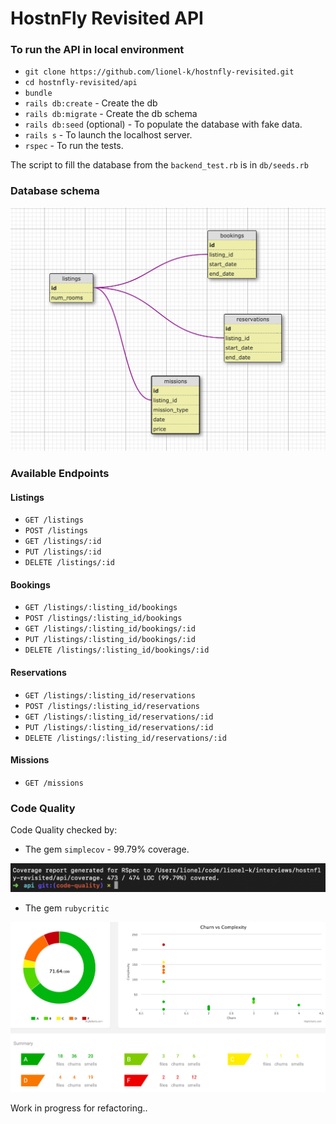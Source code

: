 # HostnFly Revisited API

### To run the API in local environment

- `git clone https://github.com/lionel-k/hostnfly-revisited.git`
- `cd hostnfly-revisited/api`
- `bundle`
- `rails db:create` - Create the db
- `rails db:migrate` - Create the db schema
- `rails db:seed` (optional) - To populate the database with fake data.
- `rails s` - To launch the localhost server.
- `rspec` - To run the tests.

The script to fill the database from the `backend_test.rb` is in `db/seeds.rb`

### Database schema

![alt text](https://raw.githubusercontent.com/lionel-k/hostnfly-revisited/master/api/public/database-schema.png)

### Available Endpoints

#### Listings

- `GET /listings`
- `POST /listings`
- `GET /listings/:id`
- `PUT /listings/:id`
- `DELETE /listings/:id`

#### Bookings

- `GET /listings/:listing_id/bookings`
- `POST /listings/:listing_id/bookings`
- `GET /listings/:listing_id/bookings/:id`
- `PUT /listings/:listing_id/bookings/:id`
- `DELETE /listings/:listing_id/bookings/:id`

#### Reservations

- `GET /listings/:listing_id/reservations`
- `POST /listings/:listing_id/reservations`
- `GET /listings/:listing_id/reservations/:id`
- `PUT /listings/:listing_id/reservations/:id`
- `DELETE /listings/:listing_id/reservations/:id`

#### Missions

- `GET /missions`

### Code Quality

Code Quality checked by:

- The gem `simplecov` - 99.79% coverage.

![alt text](https://raw.githubusercontent.com/lionel-k/hostnfly-revisited/master/api/public/simple-cov.png)

- The gem `rubycritic`

![alt text](https://raw.githubusercontent.com/lionel-k/hostnfly-revisited/master/api/public/rubycritic.png)

Work in progress for refactoring..
